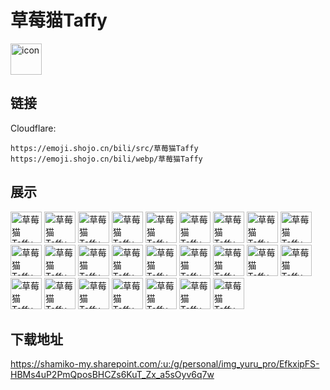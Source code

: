# 草莓猫Taffy
<img src="https://emoji.shojo.cn/bili/src/草莓猫Taffy/icon.png" width="50" height="50" alt="icon">

## 链接
Cloudflare:
```
https://emoji.shojo.cn/bili/src/草莓猫Taffy
https://emoji.shojo.cn/bili/webp/草莓猫Taffy
```
## 展示
<img src="https://emoji.shojo.cn/bili/src/草莓猫Taffy/草莓猫Taffy-嬉皮笑脸.png" width="50" height="50" alt="草莓猫Taffy-嬉皮笑脸">
<img src="https://emoji.shojo.cn/bili/src/草莓猫Taffy/草莓猫Taffy-草莓拳.png" width="50" height="50" alt="草莓猫Taffy-草莓拳">
<img src="https://emoji.shojo.cn/bili/src/草莓猫Taffy/草莓猫Taffy-Taffy流汗.png" width="50" height="50" alt="草莓猫Taffy-Taffy流汗">
<img src="https://emoji.shojo.cn/bili/src/草莓猫Taffy/草莓猫Taffy-落小珍珠.png" width="50" height="50" alt="草莓猫Taffy-落小珍珠">
<img src="https://emoji.shojo.cn/bili/src/草莓猫Taffy/草莓猫Taffy-mua~.png" width="50" height="50" alt="草莓猫Taffy-mua~">
<img src="https://emoji.shojo.cn/bili/src/草莓猫Taffy/草莓猫Taffy-折叠手.png" width="50" height="50" alt="草莓猫Taffy-折叠手">
<img src="https://emoji.shojo.cn/bili/src/草莓猫Taffy/草莓猫Taffy-生闷气.png" width="50" height="50" alt="草莓猫Taffy-生闷气">
<img src="https://emoji.shojo.cn/bili/src/草莓猫Taffy/草莓猫Taffy-害羞.png" width="50" height="50" alt="草莓猫Taffy-害羞">
<img src="https://emoji.shojo.cn/bili/src/草莓猫Taffy/草莓猫Taffy-Taffy看戏.png" width="50" height="50" alt="草莓猫Taffy-Taffy看戏">
<img src="https://emoji.shojo.cn/bili/src/草莓猫Taffy/草莓猫Taffy-织布机.png" width="50" height="50" alt="草莓猫Taffy-织布机">
<img src="https://emoji.shojo.cn/bili/src/草莓猫Taffy/草莓猫Taffy-大懒喵.png" width="50" height="50" alt="草莓猫Taffy-大懒喵">
<img src="https://emoji.shojo.cn/bili/src/草莓猫Taffy/草莓猫Taffy-加油.png" width="50" height="50" alt="草莓猫Taffy-加油">
<img src="https://emoji.shojo.cn/bili/src/草莓猫Taffy/草莓猫Taffy-Taffy震惊.png" width="50" height="50" alt="草莓猫Taffy-Taffy震惊">
<img src="https://emoji.shojo.cn/bili/src/草莓猫Taffy/草莓猫Taffy-Taffy嘲笑.png" width="50" height="50" alt="草莓猫Taffy-Taffy嘲笑">
<img src="https://emoji.shojo.cn/bili/src/草莓猫Taffy/草莓猫Taffy-Taffy问号.png" width="50" height="50" alt="草莓猫Taffy-Taffy问号">
<img src="https://emoji.shojo.cn/bili/src/草莓猫Taffy/草莓猫Taffy-开派对咯.png" width="50" height="50" alt="草莓猫Taffy-开派对咯">
<img src="https://emoji.shojo.cn/bili/src/草莓猫Taffy/草莓猫Taffy-奶嗝.png" width="50" height="50" alt="草莓猫Taffy-奶嗝">
<img src="https://emoji.shojo.cn/bili/src/草莓猫Taffy/草莓猫Taffy-谢谢莓莓露.png" width="50" height="50" alt="草莓猫Taffy-谢谢莓莓露">
<img src="https://emoji.shojo.cn/bili/src/草莓猫Taffy/草莓猫Taffy-米线.png" width="50" height="50" alt="草莓猫Taffy-米线">
<img src="https://emoji.shojo.cn/bili/src/草莓猫Taffy/草莓猫Taffy-滑了.png" width="50" height="50" alt="草莓猫Taffy-滑了">
<img src="https://emoji.shojo.cn/bili/src/草莓猫Taffy/草莓猫Taffy-结婚.png" width="50" height="50" alt="草莓猫Taffy-结婚">
<img src="https://emoji.shojo.cn/bili/src/草莓猫Taffy/草莓猫Taffy-敬礼.png" width="50" height="50" alt="草莓猫Taffy-敬礼">
<img src="https://emoji.shojo.cn/bili/src/草莓猫Taffy/草莓猫Taffy-乱说.png" width="50" height="50" alt="草莓猫Taffy-乱说">
<img src="https://emoji.shojo.cn/bili/src/草莓猫Taffy/草莓猫Taffy-爆了.png" width="50" height="50" alt="草莓猫Taffy-爆了">
<img src="https://emoji.shojo.cn/bili/src/草莓猫Taffy/草莓猫Taffy-Taffy怒.png" width="50" height="50" alt="草莓猫Taffy-Taffy怒">

## 下载地址

https://shamiko-my.sharepoint.com/:u:/g/personal/img_yuru_pro/EfkxipFS-HBMs4uP2PmQposBHCZs6KuT_Zx_a5sOyv6q7w